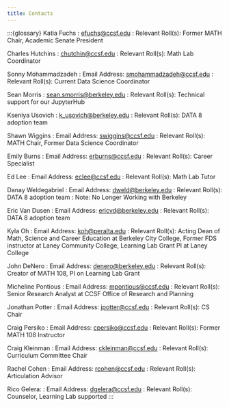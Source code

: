 ```yaml
---
title: Contacts
---
```


:::{glossary}
Katia Fuchs
: efuchs@ccsf.edu
: Relevant Roll(s): Former MATH Chair, Academic Senate President

Charles Hutchins
: chutchin@ccsf.edu
: Relevant Roll(s): Math Lab Coordinator

Sonny Mohammadzadeh
: Email Address: smohammadzadeh@ccsf.edu
: Relevant Roll(s): Current Data Science Coordinator

Sean Morris
: sean.smorris@berkeley.edu
: Relevant Roll(s): Technical support for our JupyterHub

Kseniya Usovich
: k_usovich@berkeley.edu
: Relevant Roll(s): DATA 8 adoption team

Shawn Wiggins
: Email Address: swiggins@ccsf.edu
: Relevant Roll(s): MATH Chair, Former Data Science Coordinator

Emily Burns
: Email Address: erburns@ccsf.edu
: Relevant Roll(s): Career Specialist

Ed Lee
: Email Address: eclee@ccsf.edu
: Relevant Roll(s): Math Lab Tutor

Danay Weldegabriel
: Email Address: dweld@berkeley.edu
: Relevant Roll(s): DATA 8 adoption team
: Note: No Longer Working with Berkeley

Eric Van Dusen
: Email Address: ericvd@berkeley.edu
: Relevant Roll(s): DATA 8 adoption team

Kyla Oh
: Email Address: koh@peralta.edu
: Relevant Roll(s): Acting Dean of Math, Science and Career Education at Berkeley City College, Former FDS instructor at Laney Community College, Learning Lab Grant PI at Laney College

John DeNero
: Email Address: denero@berkeley.edu
: Relevant Roll(s): Creator of MATH 108, PI on Learning Lab Grant

Micheline Pontious
: Email Address: mpontious@ccsf.edu
: Relevant Roll(s): Senior Research Analyst at CCSF Office of Research and Planning

Jonathan Potter
: Email Address: jpotter@ccsf.edu
: Relevant Roll(s): CS Chair

Craig Persiko
: Email Address: cpersiko@ccsf.edu
: Relevant Roll(s): Former MATH 108 Instructor

Craig Kleinman
: Email Address: ckleinman@ccsf.edu
: Relevant Roll(s): Curriculum Committee Chair

Rachel Cohen
: Email Address: rcohen@ccsf.edu
: Relevant Roll(s): Articulation Advisor

Rico Gelera: 
: Email Address: dgelera@ccsf.edu
: Relevant Roll(s): Counselor, Learning Lab supported
:::